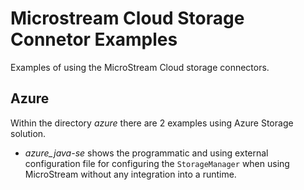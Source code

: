 # Microstream Cloud Storage Connetor Examples


Examples of using the MicroStream Cloud storage connectors.

## Azure

Within the directory _azure_ there are 2 examples using Azure Storage solution.


- _azure_java-se_ shows the programmatic and using external configuration file for configuring the `StorageManager` when using MicroStream without any integration into a runtime.
